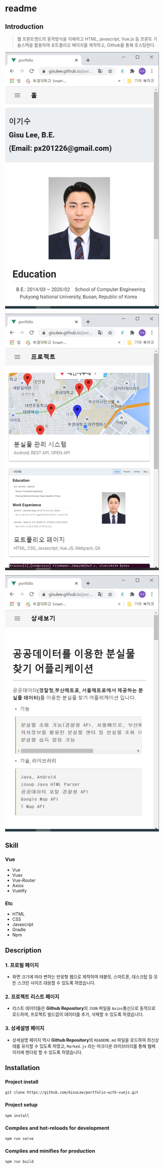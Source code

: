 # readme

## Introduction

> 웹 프론트엔드의 동작방식을 이해하고 HTML, javascript, Vue.js 등 프론트 기술스택을 활용하여 포트폴리오 페이지를 제작하고, Github를 통해 호스팅한다.

![readme%20d41733d58b51405eb51a69302afb42e5/Untitled.png](readme%20d41733d58b51405eb51a69302afb42e5/Untitled.png)

![readme%20d41733d58b51405eb51a69302afb42e5/Untitled%201.png](readme%20d41733d58b51405eb51a69302afb42e5/Untitled%201.png)

![readme%20d41733d58b51405eb51a69302afb42e5/Untitled%202.png](readme%20d41733d58b51405eb51a69302afb42e5/Untitled%202.png)

## Skill

### Vue

- Vue
- Vuex
- Vue-Router
- Axios
- Vuetify

### Etc

- HTML
- CSS
- Javascript
- Gradle
- Npm

## Description

### 1. 프로필 페이지

- 화면 크기에 따라 변하는 반응형 웹으로 제작하여 태블릿, 스마트폰, 데스크탑 등 모든 스크린 사이즈 대응할 수 있도록 하였습니다.

### 2. 프로젝트 리스트 페이지

- 리스트 데이터들은 **Github Repository**의 `JSON` 파일을 `Axios`통신으로 동적으로 로드하여, 프로젝트 빌드없이 데이터를 추가, 삭제할 수 있도록 하였습니다.

### 3. **상세설명 페이지**

- 상세설명 페이지 역시 **Github Repository**의 `READEME.md` 파일을 로드하여 최신상태를 유지할 수 있도록 하였고, `Marked.js` 라는 마크다운 라이브러리를 통해 웹페이지에 렌더링 할 수 있도록 하였습니다.

## Installation

### **Project install**

```
git clone https://github.com/GisuLee/portfolio-with-vuejs.git 
```

### **Project setup**

```
npm install
```

### **Compiles and hot-reloads for development**

```
npm run serve
```

### **Compiles and minifies for production**

```
npm run build
```